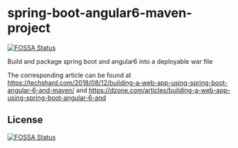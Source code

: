 # spring-boot-angular6-maven-project
[![FOSSA Status](https://app.fossa.io/api/projects/git%2Bgithub.com%2Fgodeepakm%2Fspring-boot-angular6-maven-project.svg?type=shield)](https://app.fossa.io/projects/git%2Bgithub.com%2Fgodeepakm%2Fspring-boot-angular6-maven-project?ref=badge_shield)

Build and package spring boot and angular6 into a deployable war file

The corresponding article can be found at https://techshard.com/2018/08/12/building-a-web-app-using-spring-boot-angular-6-and-maven/ and https://dzone.com/articles/building-a-web-app-using-spring-boot-angular-6-and


## License
[![FOSSA Status](https://app.fossa.io/api/projects/git%2Bgithub.com%2Fgodeepakm%2Fspring-boot-angular6-maven-project.svg?type=large)](https://app.fossa.io/projects/git%2Bgithub.com%2Fgodeepakm%2Fspring-boot-angular6-maven-project?ref=badge_large)